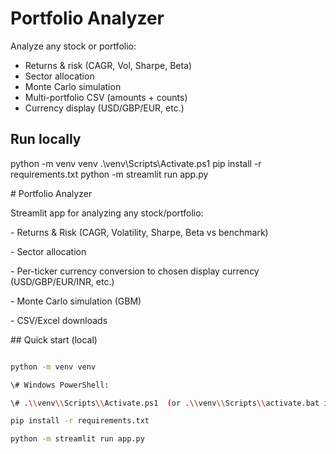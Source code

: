 ﻿# Portfolio Analyzer

Analyze any stock or portfolio:

* Returns \& risk (CAGR, Vol, Sharpe, Beta)
* Sector allocation
* Monte Carlo simulation
* Multi-portfolio CSV (amounts + counts)
* Currency display (USD/GBP/EUR, etc.)

## Run locally

python -m venv venv
.\\venv\\Scripts\\Activate.ps1
pip install -r requirements.txt
python -m streamlit run app.py



\# Portfolio Analyzer



Streamlit app for analyzing any stock/portfolio:

\- Returns \& Risk (CAGR, Volatility, Sharpe, Beta vs benchmark)

\- Sector allocation

\- Per-ticker currency conversion to chosen display currency (USD/GBP/EUR/INR, etc.)

\- Monte Carlo simulation (GBM)

\- CSV/Excel downloads



\## Quick start (local)



```bash

python -m venv venv

\# Windows PowerShell:

\# .\\venv\\Scripts\\Activate.ps1  (or .\\venv\\Scripts\\activate.bat if policy blocks)

pip install -r requirements.txt

python -m streamlit run app.py



